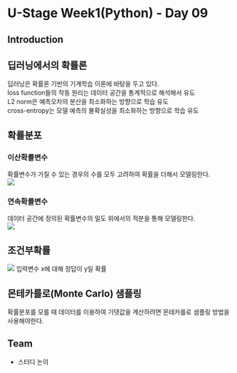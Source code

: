 # U-Stage Week1(Python) - Day 09

## Introduction

## 딥러닝에서의 확률론
딥러닝은 확률론 기반의 기계학습 이론에 바탕을 두고 있다.  
loss function들의 작동 원리는 데이터 공간을 통계적으로 해석해서 유도  
L2 norm은 예측오차의 분산을 최소화하는 방향으로 학습 유도  
cross-entropy는 모델 예측의 불확실성을 최소화하는 방향으로 학습 유도  


## 확률분포


### 이산확률변수
확률변수가 가질 수 있는 경우의 수를 모두 고려하여 확률을 더해서 모델링한다.  
<img src="https://render.githubusercontent.com/render/math?math=P(X\in A)=\sum_{x\in A}P(X=x)">

### 연속확률변수
데이터 공간에 정의된 확률변수의 밀도 위에서의 적분을 통해 모델링한다.  
<img src="https://render.githubusercontent.com/render/math?math=P(X\in A)=\int_{A}P(x)\text{d}x">



## 조건부확률
<img src="https://render.githubusercontent.com/render/math?math=P(y|x)"> 입력변수 x에 대해 정답이 y일 확률  


## 몬테카를로(Monte Carlo) 샘플링
확률분포를 모를 때 데이터를 이용하여 기댓값을 계산하려면 몬테카를로 샘플링 방법을 사용해야한다.  


## Team
- 스터디 논의
